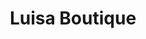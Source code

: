 ---
title: "Luisa Boutique"
url: /hinojosa-del-duque/luisa-boutique-calle-antonio-machado/
shop: ropa
---